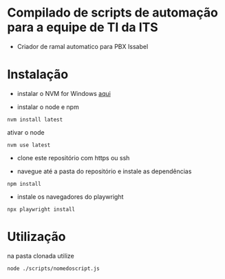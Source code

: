 # Compilado de scripts de automação para a equipe de TI da ITS
- Criador de ramal automatico para PBX Issabel


# Instalação

- instalar o NVM for Windows [aqui](https://github.com/coreybutler/nvm-windows/releases/download/1.2.2/nvm-setup.exe)

- instalar o node e npm
```
nvm install latest
```
  ativar o node
```
nvm use latest
```
- clone este repositório com https ou ssh

- navegue até a pasta do repositório e instale as dependências
```
npm install
```
- instale os navegadores do playwright
```
npx playwright install
```
# Utilização

na pasta clonada utilize
```
node ./scripts/nomedoscript.js
```
